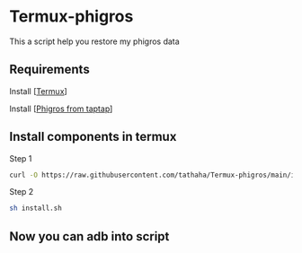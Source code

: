 # Termux-phigros
This a script help you restore my phigros data
## Requirements
Install [[Termux](https://github.com/termux/termux-app/releases/)]

Install [[Phigros from taptap](https://www.taptap.io/app/165287?share_id=adcc95408468&utm_medium=share&utm_source=copylink)]
## Install components in termux
Step 1
```bash
curl -O https://raw.githubusercontent.com/tathaha/Termux-phigros/main/install.sh
```
Step 2
```bash
sh install.sh
```
## Now you can adb into script
